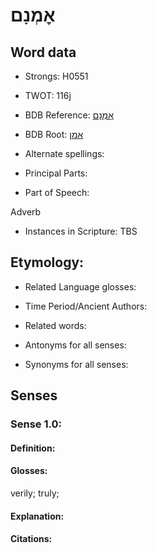 # אׇמְנָם

<!-- Status: S2="NeedsEdits" -->
<!-- Lexica used for edits:   -->

## Word data

* Strongs: H0551

* TWOT: 116j

* BDB Reference: [אׇמְנָם](rc://en/bdb/dict/a.dy.al)

* BDB Root: [אמן](rc://en/bdb/dict/a.dy.aa)

* Alternate spellings:

* Principal Parts:

* Part of Speech:

Adverb

* Instances in Scripture: TBS

## Etymology:

* Related Language glosses:

* Time Period/Ancient Authors:

* Related words:

* Antonyms for all senses:

* Synonyms for all senses:

## Senses

### Sense 1.0:

#### Definition:

#### Glosses:

verily; truly; 

#### Explanation:

#### Citations:



